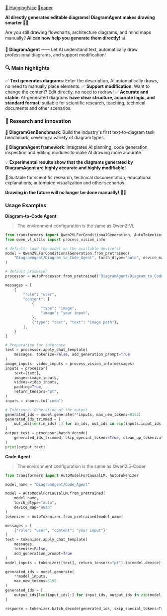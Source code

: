 [🤗 HuggingFace](https://huggingface.co/collections/DiagramAgent/diagramagent-67c5c0935149cdc6e0230b46)
[📑paper](https://arxiv.org/abs/2411.11916)

**AI directly generates editable diagrams! DiagramAgent makes drawing smarter 🎨🚀**

Are you still drawing flowcharts, architecture diagrams, and mind maps manually?  **AI can now help you generate them directly!** 📊

📌 **DiagramAgent** —— Let AI understand text, automatically draw professional diagrams, and support modification!

### **🔍 Main highlights**

✅ **Text generates diagrams**: Enter the description, AI automatically draws, no need to manually place elements.
✅ **Support modification**: Want to change the content? Edit directly, no need to redraw!
✅ **Accurate and stable**: AI-generated diagrams **have clear structure, accurate logic, and standard format**, suitable for scientific research, teaching, technical documents and other scenarios.

### **🚀 Research and innovation**

📌 **DiagramGenBenchmark**: Build the industry's first text-to-diagram task benchmark, covering a variety of diagram types.

📌 **DiagramAgent framework**: Integrates AI planning, code generation, inspection and editing modules to make AI drawing more accurate.

💡 **Experimental results show that the diagrams generated by DiagramAgent are highly accurate and highly modifiable!**

🎯 Suitable for scientific research, technical documentation, educational explanations, automated visualization and other scenarios.

**Drawing in the future will no longer be done manually!** 🎨🚀

### Usage Examples
**Diagram-to-Code Agent**

> The environment configuration is the same as Qwen2-VL

```py
from transformers import Qwen2VLForConditionalGeneration, AutoTokenizer, AutoProcessor
from qwen_vl_utils import process_vision_info

# default: Load the model on the available device(s)
model = Qwen2VLForConditionalGeneration.from_pretrained(
    "DiagramAgent/Diagram_to_Code_Agent", torch_dtype="auto", device_map="auto"
)

# default processer
processor = AutoProcessor.from_pretrained("DiagramAgent/Diagram_to_Code_Agent")

messages = [
    {
        "role": "user",
        "content": [
            {
                "type": "image",
                "image": "your input",
            },
            {"type": "text", "text": "image path"},
        ],
    }
]

# Preparation for inference
text = processor.apply_chat_template(
    messages, tokenize=False, add_generation_prompt=True
)
image_inputs, video_inputs = process_vision_info(messages)
inputs = processor(
    text=[text],
    images=image_inputs,
    videos=video_inputs,
    padding=True,
    return_tensors="pt",
)
inputs = inputs.to("cuda")

# Inference: Generation of the output
generated_ids = model.generate(**inputs, max_new_tokens=8192)
generated_ids_trimmed = [
    out_ids[len(in_ids) :] for in_ids, out_ids in zip(inputs.input_ids, generated_ids)
]
output_text = processor.batch_decode(
    generated_ids_trimmed, skip_special_tokens=True, clean_up_tokenization_spaces=False
)
print(output_text)
```

**Code Agent**

> The environment configuration is the same as Qwen2.5-Coder

```py
from transformers import AutoModelForCausalLM, AutoTokenizer

model_name = "DiagramAgent/Code_Agent"

model = AutoModelForCausalLM.from_pretrained(
    model_name,
    torch_dtype="auto",
    device_map="auto"
)
tokenizer = AutoTokenizer.from_pretrained(model_name)

messages = [
    {"role": "user", "content": "your input"}
]
text = tokenizer.apply_chat_template(
    messages,
    tokenize=False,
    add_generation_prompt=True
)
model_inputs = tokenizer([text], return_tensors="pt").to(model.device)

generated_ids = model.generate(
    **model_inputs,
    max_new_tokens=8192
)
generated_ids = [
    output_ids[len(input_ids):] for input_ids, output_ids in zip(model_inputs.input_ids, generated_ids)
]

response = tokenizer.batch_decode(generated_ids, skip_special_tokens=True)[0]
```
